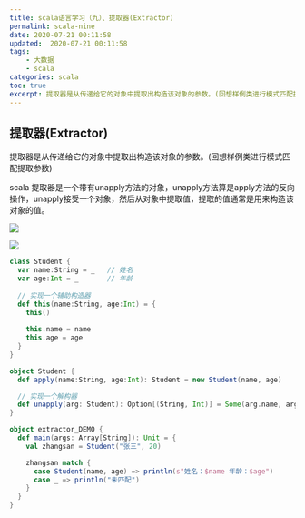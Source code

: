 ```yaml
---
title: scala语言学习（九）、提取器(Extractor)
permalink: scala-nine
date: 2020-07-21 00:11:58
updated:  2020-07-21 00:11:58
tags:
    - 大数据
    - scala
categories: scala
toc: true
excerpt: 提取器是从传递给它的对象中提取出构造该对象的参数。(回想样例类进行模式匹配提取参数)
---
```


## 提取器(Extractor)
提取器是从传递给它的对象中提取出构造该对象的参数。(回想样例类进行模式匹配提取参数)

scala 提取器是一个带有unapply方法的对象，unapply方法算是apply方法的反向操作，unapply接受一个对象，然后从对象中提取值，提取的值通常是用来构造该对象的值。

![](https://static.studytime.xin/article/20200719175442.png)

![](https://static.studytime.xin/article/20200719175455.png)

```scala
class Student {
  var name:String = _   // 姓名
  var age:Int = _       // 年龄
  
  // 实现一个辅助构造器
  def this(name:String, age:Int) = {
    this()
    
    this.name = name
    this.age = age
  }
}

object Student {
  def apply(name:String, age:Int): Student = new Student(name, age)

  // 实现一个解构器
  def unapply(arg: Student): Option[(String, Int)] = Some(arg.name, arg.age))
}

object extractor_DEMO {
  def main(args: Array[String]): Unit = {
    val zhangsan = Student("张三", 20)

    zhangsan match {
      case Student(name, age) => println(s"姓名：$name 年龄：$age")
      case _ => println("未匹配")
    }
  }
}
```

